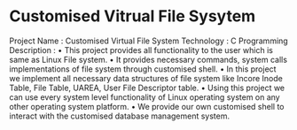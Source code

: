 # Customised Vitrual File Sysytem

Project Name : Customised Virtual File System 
Technology : C Programming
Description :
• This project provides all functionality to the user which is same as Linux File system.
• It provides necessary commands, system calls implementations of file system through
customised shell.
• In this project we implement all necessary data structures of file system like Incore Inode
Table, File Table, UAREA, User File Descriptor table.
• Using this project we can use every system level functionality of Linux operating system on any
other operating system platform.
• We provide our own customised shell to interact with the customised database management
system.

